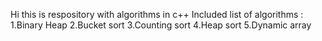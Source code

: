 Hi this is respository with algorithms in c++
Included list of algorithms :
1.Binary Heap
2.Bucket sort
3.Counting sort
4.Heap sort
5.Dynamic array
